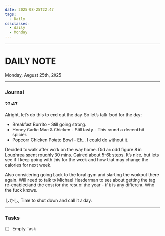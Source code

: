 ```yaml
---
date: 2025-08-25T22:47
tags:
  - Daily
cssclasses:
  - daily 
  - Monday
---
```

---
# DAILY NOTE
Monday, August 25th, 2025
***
### Journal
#### 22:47
Alright, let’s do this to end out the day. So let’s talk food for the day:
- Breakfast Burrito - Still going strong.
- Honey Garlic Mac & Chicken - Still tasty - This round a decent bit spicier.
- Popcorn Chicken Potato Bowl - Eh… I could do without it.

Decided to walk after work on the way home. Did an odd figure 8 in Loughrea spent roughly 30 mins. Gained about 5-6k steps. It’s nice, but lets see if I keep going with this for the week and how that may change the calories for next week.

Also considering going back to the local gym and starting the workout there again. Will need to talk to Michael Headerman to see about getting the tag re-enabled and the cost for the rest of the year - If it is any different. Who the fuck knows.

しかし, Time to shut down and call it a day.
***
### Tasks
- [ ] Empty Task
